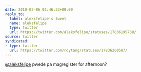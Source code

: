 ```yaml
---
date: 2010-07-06 02:46:33+00:00
reply_to:
  label: aleksfelipe's tweet
  name: aleksfelipe
  type: twitter
  url: https://twitter.com/aleksfelipe/statuses/17836195738/
source: twitter
syndicated:
- type: twitter
  url: https://twitter.com/roytang/statuses/17836260587/
---
```


[@aleksfelipe](https://twitter.com/aleksfelipe/) pwede pa magregister for afternoon?